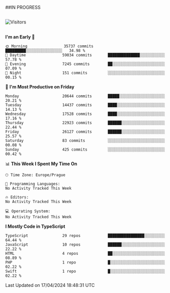 ##IN PROGRESS
##
![Visitors](https://komarev.com/ghpvc/?username=petrbui&style=for-the-badge&label=Visitors+👀)



##
<!--
[![My GitHub stats](https://github-readme-stats.vercel.app/api?username=petrbui&theme=github_dark)](https://github.com/anuraghazra/github-readme-stats)

[![My wakatime stats](https://github-readme-stats.vercel.app/api/wakatime?username=petrbui&theme=github_dark)](https://github.com/anuraghazra/github-readme-stats)
-->
<!--START_SECTION:waka-->
**I'm an Early 🐤** 

```text
🌞 Morning                35737 commits       █████████░░░░░░░░░░░░░░░░   34.98 % 
🌆 Daytime                59034 commits       ██████████████░░░░░░░░░░░   57.78 % 
🌃 Evening                7245 commits        ██░░░░░░░░░░░░░░░░░░░░░░░   07.09 % 
🌙 Night                  151 commits         ░░░░░░░░░░░░░░░░░░░░░░░░░   00.15 % 
```
📅 **I'm Most Productive on Friday** 

```text
Monday                   20644 commits       █████░░░░░░░░░░░░░░░░░░░░   20.21 % 
Tuesday                  14437 commits       ████░░░░░░░░░░░░░░░░░░░░░   14.13 % 
Wednesday                17528 commits       ████░░░░░░░░░░░░░░░░░░░░░   17.16 % 
Thursday                 22923 commits       ██████░░░░░░░░░░░░░░░░░░░   22.44 % 
Friday                   26127 commits       ██████░░░░░░░░░░░░░░░░░░░   25.57 % 
Saturday                 83 commits          ░░░░░░░░░░░░░░░░░░░░░░░░░   00.08 % 
Sunday                   425 commits         ░░░░░░░░░░░░░░░░░░░░░░░░░   00.42 % 
```


📊 **This Week I Spent My Time On** 

```text
🕑︎ Time Zone: Europe/Prague

💬 Programming Languages: 
No Activity Tracked This Week

🔥 Editors: 
No Activity Tracked This Week

💻 Operating System: 
No Activity Tracked This Week
```

**I Mostly Code in TypeScript** 

```text
TypeScript               29 repos            ████████████████░░░░░░░░░   64.44 % 
JavaScript               10 repos            ██████░░░░░░░░░░░░░░░░░░░   22.22 % 
HTML                     4 repos             ██░░░░░░░░░░░░░░░░░░░░░░░   08.89 % 
PHP                      1 repo              █░░░░░░░░░░░░░░░░░░░░░░░░   02.22 % 
Swift                    1 repo              █░░░░░░░░░░░░░░░░░░░░░░░░   02.22 % 
```




 Last Updated on 17/04/2024 18:48:31 UTC
<!--END_SECTION:waka-->
